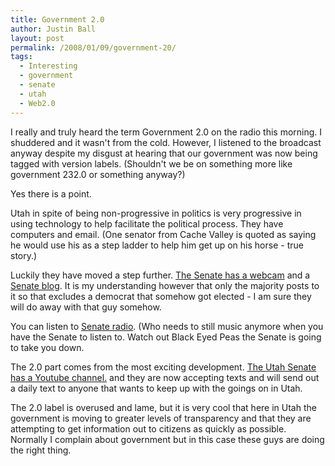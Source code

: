 ```yaml
---
title: Government 2.0
author: Justin Ball
layout: post
permalink: /2008/01/09/government-20/
tags:
  - Interesting
  - government
  - senate
  - utah
  - Web2.0
---
```


I really and truly heard the term Government 2.0 on the radio this morning. I shuddered and it wasn't from the cold. However, I listened to the broadcast anyway despite my disgust at hearing that our government was now being tagged with version labels. (Shouldn't we be on something more like government 232.0 or something anyway?)

Yes there is a point.

Utah in spite of being non-progressive in politics is very progressive in using technology to help facilitate the political process. They have computers and email. (One senator from Cache Valley is quoted as saying he would use his as a step ladder to help him get up on his horse - true story.)

Luckily they have moved a step further. [ The Senate has a webcam][1] and a [Senate blog][2]. It is my understanding however that only the majority posts to it so that excludes a democrat that somehow got elected - I am sure they will do away with that guy somehow.

 [1]: http://www.senatesite.com/senatesight.html
 [2]: http://www.senatesite.com/blog/

You can listen to [Senate radio][3]. (Who needs to still music anymore when you have the Senate to listen to. Watch out Black Eyed Peas the Senate is going to take you down.

 [3]: http://www.senatesite.com/senateradio.php

The 2.0 part comes from the most exciting development. [The Utah Senate has a Youtube channel.][4] and they are now accepting texts and will send out a daily text to anyone that wants to keep up with the goings on in Utah.

 [4]: http://www.youtube.com/utahsenatechannel

The 2.0 label is overused and lame, but it is very cool that here in Utah the government is moving to greater levels of transparency and that they are attempting to get information out to citizens as quickly as possible. Normally I complain about government but in this case these guys are doing the right thing.